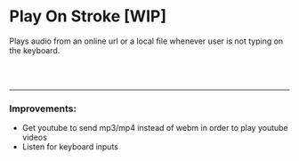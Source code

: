 # Play On Stroke [WIP]

Plays audio from an online url or a local file whenever user is not typing on the keyboard.

<br/>
<br/>

---

### Improvements:
 - Get youtube to send mp3/mp4 instead of webm in order to play youtube videos
 - Listen for keyboard inputs
